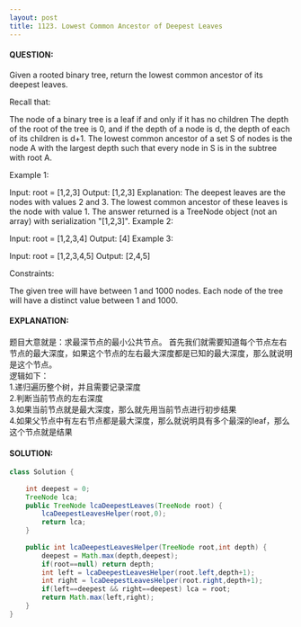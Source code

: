 ```yaml
---
layout: post
title: 1123. Lowest Common Ancestor of Deepest Leaves
---
```

#### QUESTION:
Given a rooted binary tree, return the lowest common ancestor of its deepest leaves.

Recall that:

The node of a binary tree is a leaf if and only if it has no children
The depth of the root of the tree is 0, and if the depth of a node is d, the depth of each of its children is d+1.
The lowest common ancestor of a set S of nodes is the node A with the largest depth such that every node in S is in the subtree with root A.
 

Example 1:

Input: root = [1,2,3]
Output: [1,2,3]
Explanation: 
The deepest leaves are the nodes with values 2 and 3.
The lowest common ancestor of these leaves is the node with value 1.
The answer returned is a TreeNode object (not an array) with serialization "[1,2,3]".
Example 2:

Input: root = [1,2,3,4]
Output: [4]
Example 3:

Input: root = [1,2,3,4,5]
Output: [2,4,5]
 

Constraints:

The given tree will have between 1 and 1000 nodes.
Each node of the tree will have a distinct value between 1 and 1000.
#### EXPLANATION:

题目大意就是：求最深节点的最小公共节点。
首先我们就需要知道每个节点左右节点的最大深度，如果这个节点的左右最大深度都是已知的最大深度，那么就说明是这个节点。  
逻辑如下：  
1.递归遍历整个树，并且需要记录深度  
2.判断当前节点的左右深度  
3.如果当前节点就是最大深度，那么就先用当前节点进行初步结果  
4.如果父节点中有左右节点都是最大深度，那么就说明具有多个最深的leaf，那么这个节点就是结果  

#### SOLUTION:
```java
class Solution {
    
    int deepest = 0;
    TreeNode lca;
    public TreeNode lcaDeepestLeaves(TreeNode root) {
        lcaDeepestLeavesHelper(root,0);
        return lca;
    }
    
    public int lcaDeepestLeavesHelper(TreeNode root,int depth) {
        deepest = Math.max(depth,deepest);
        if(root==null) return depth;
        int left = lcaDeepestLeavesHelper(root.left,depth+1);
        int right = lcaDeepestLeavesHelper(root.right,depth+1);
        if(left==deepest && right==deepest) lca = root;
        return Math.max(left,right);
    }
}
```
